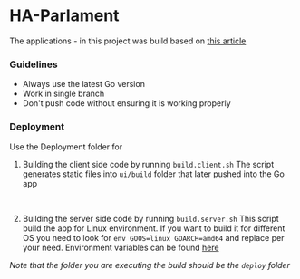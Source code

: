 # HA-Parlament 

The applications - in this project was build based on [this article](https://observiq.com/blog/embed-react-in-golang/)

### Guidelines
- Always use the latest Go version
- Work in single branch 
- Don't push code without ensuring it is working properly

### Deployment 
Use the Deployment folder for
1. Building the client side code by running `build.client.sh`
   The script generates static files into `ui/build` folder that later pushed into the Go app
<br  />


2. Building the server side code by running `build.server.sh`
   This script build the app for Linux environment. If you want to build it for different OS you need to look for `env GOOS=linux GOARCH=amd64` and replace per your need. Environment variables can be found [here](https://www.digitalocean.com/community/tutorials/how-to-build-go-executables-for-multiple-platforms-on-ubuntu-16-04)  

*Note that the folder you are executing the build should be the `deploy` folder* 

